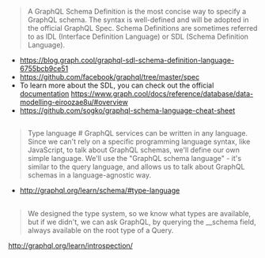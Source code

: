 >A GraphQL Schema Definition is the most concise way to specify a GraphQL schema. The syntax is well-defined and will be adopted in the official GraphQL Spec. Schema Definitions are sometimes referred to as IDL (Interface Definition Language) or SDL (Schema Definition Language).

- https://blog.graph.cool/graphql-sdl-schema-definition-language-6755bcb9ce51
- https://github.com/facebook/graphql/tree/master/spec
- To learn more about the SDL, you can check out the official [documentation](http://graphql.org/learn/schema/#type-language) https://www.graph.cool/docs/reference/database/data-modelling-eiroozae8u/#overview
- https://github.com/sogko/graphql-schema-language-cheat-sheet

##

>Type language #
>GraphQL services can be written in any language. Since we can't rely on a specific programming language syntax, like JavaScript, to talk about GraphQL schemas, we'll define our own simple language. We'll use the "GraphQL schema language" - it's similar to the query language, and allows us to talk about GraphQL schemas in a language-agnostic way.

- http://graphql.org/learn/schema/#type-language

##

>We designed the type system, so we know what types are available, but if we didn't, we can ask GraphQL, by querying the __schema field, always available on the root type of a Query. 

http://graphql.org/learn/introspection/